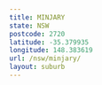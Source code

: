 ```yaml
---
title: MINJARY
state: NSW
postcode: 2720
latitude: -35.379935
longitude: 148.383619
url: /nsw/minjary/
layout: suburb
---
```


